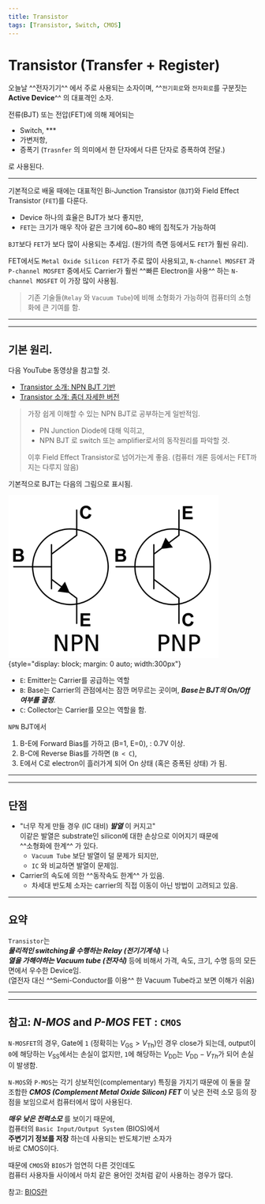 ```yaml
---
title: Transistor
tags: [Transistor, Switch, CMOS]
---
```


# Transistor (Transfer + Register)

오늘날 ^^전자기기^^ 에서 주로 사용되는 소자이며, ^^`전기회로`와 `전자회로`를 구분짓는 **Active Device**^^ 의 대표격인 소자. 

전류(BJT) 또는 전압(FET)에 의해 제어되는 

* Switch, *** 
* 가변저항, 
* 증폭기 (`Trasnfer` 의 의미에서 한 단자에서 다른 단자로 증폭하여 전달.)

로 사용된다.

---
  
기본적으로 배울 때에는 대표적인 Bi-Junction Transistor (`BJT`)와 Field Effect Transistor (`FET`)를 다룬다. 

* Device 하나의 효율은 BJT가 보다 좋지만, 
* `FET`는 크기가 매우 작아 같은 크기에 60~80 배의 집적도가 가능하여 

`BJT`보다 `FET`가 보다 많이 사용되는 추세임. (원가의 측면 등에서도 `FET`가 훨씬 유리).


FET에서도 `Metal Oxide Silicon FET`가 주로 많이 사용되고, `N-channel MOSFET` 과 `P-channel MOSFET` 중에서도 Carrier가 훨씬 ^^빠른 Electron을 사용^^ 하는 `N-channel MOSFET` 이 가장 많이 사용됨.  

> 기존 기술들(`Relay` 와 `Vacuum Tube`)에 비해 소형화가 가능하여 컴퓨터의 소형화에 큰 기여를 함. 

---

---

## 기본 원리.

다음 YouTube 동영상을 참고할 것.

* [Transistor 소개: NPN BJT 기반](https://youtu.be/7ukDKVHnac4?si=zY9qjSMH9NvL9fjp)
* [Transistor 소개: 좀더 자세한 버전](https://youtu.be/J4oO7PT_nzQ?si=Od3FC_qIKtEPX26X)

> 가장 쉽게 이해할 수 있는 NPN BJT로 공부하는게 일반적임.  
>
> * PN Junction Diode에 대해 익히고,
> * NPN BJT 로 switch 또는 amplifier로서의 동작원리를 파악할 것.
>  
> 이후 Field Effect Transistor로 넘어가는게 좋음. (컴퓨터 개론 등에서는 FET까지는 다루지 않음)

기본적으로 BJT는 다음의 그림으로 표시됨.

![](./imgs/bjt.png){style="display: block; margin: 0 auto; width:300px"}

* `E`: Emitter는 Carrier를 공급하는 역할
* `B`: Base는 Carrier의 관점에서는 잠깐 머무르는 곳이며, ***Base는 BJT의 On/Off 여부를 결정***.
* `C`: Collector는 Carrier를 모으는 역할을 함.

`NPN` BJT에서 

1. B-E에 Forward Bias를 가하고 (B=1, E=0), : 0.7V 이상. 
2. B-C에 Reverse Bias를 가하면 (`B < C`),
3. E에서 C로 electron이 흘러가게 되어 On 상태 (혹은 증폭된 상태) 가 됨.

---

---

## 단점

* "너무 작게 만들 경우 (IC 대비) ***발열*** 이 커지고"  
이같은 발열은 substrate인 silicon에 대한 손상으로 이어지기 때문에  
^^소형화에 한계^^ 가 있다.
    * `Vacuum Tube` 보단 발열이 덜 문제가 되지만,
    * `IC` 와 비교하면 발열이 문제임. 
* Carrier의 속도에 의한 ^^동작속도 한계^^ 가 있음.  
    * 차세대 반도체 소자는 carrier의 직접 이동이 아닌 방법이 고려되고 있음.

***

## 요약

`Transistor`는  
***물리적인 switching을 수행하는 Relay (전기기계식)*** 나  
***열을 가해야하는 Vacuum tube (전자식)*** 등에 비해서 
가격, 속도, 크기, 수명 등의 모든 면에서 우수한 Device임.    
(열전자 대신 ^^Semi-Conductor를 이용^^ 한 Vacuum Tube라고 보면 이해가 쉬움)

---

---

## 참고: *N-MOS* and *P-MOS* FET : `CMOS`

`N-MOSFET`의 경우, Gate에 `1` (정확히는 $V_\text{GS} > V_\text{Th}$)인 경우 close가 되는데, output이 `0`에 해당하는 $V_\text{SS}$에서는 손실이 없지만, `1`에 해당하는 $V_\text{DD}$는 $V_\text{DD}-V_{Th}$가 되어 손실이 발생함.

`N-MOS`와 `P-MOS`는 각기 상보적인(complementary) 특징을 가지기 때문에 이 둘을 잘 조합한 ***CMOS (Complement Metal Oxide Silicon) FET*** 이 낮은 전력 소모 등의 장점을 보임으로서 컴퓨터에서 많이 사용된다.

***매우 낮은 전력소모*** 를 보이기 때문에,  
컴퓨터의 `Basic Input/Output System` (BIOS)에서  
**주변기기 정보를 저장** 하는데 사용되는 반도체기반 소자가  
바로 CMOS이다. 

때문에 `CMOS`와 `BIOS`가 엄연히 다른 것인데도  
컴퓨터 사용자들 사이에서 마치 같은 용어인 것처럼 같이 사용하는 경우가 많다.

참고: [BIOS란](https://dsaint31.tistory.com/entry/Basic-Input-Output-System-BIOS)